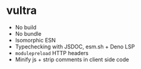 # vultra

* No build
* No bundle
* Isomorphic ESN
* Typechecking with JSDOC, esm.sh + Deno LSP
* `modulepreload` HTTP headers
* Minify js + strip comments in client side code
